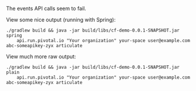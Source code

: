 The events API calls seem to fail.

View some nice output (running with Spring):

```
./gradlew build && java -jar build/libs/cf-demo-0.0.1-SNAPSHOT.jar spring 
    api.run.pivotal.io "Your organization" your-space user@example.com abc-someapikey-zyx articulate
```

View much more raw output:

```
./gradlew build && java -jar build/libs/cf-demo-0.0.1-SNAPSHOT.jar plain 
    api.run.pivotal.io "Your organization" your-space user@example.com abc-someapikey-zyx articulate
```